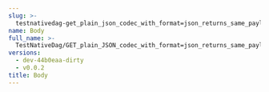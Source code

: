 ```yaml
---
slug: >-
  testnativedag-get_plain_json_codec_with_format=json_returns_same_payload_as_format=dag-json_but_with_plain_content-type-body
name: Body
full_name: >-
  TestNativeDag/GET_plain_JSON_codec_with_format=json_returns_same_payload_as_format=dag-json_but_with_plain_Content-Type/Body
versions:
  - dev-44b0eaa-dirty
  - v0.0.2
title: Body
---
```


